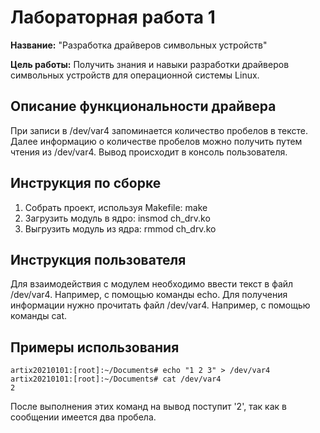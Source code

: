# Лабораторная работа 1

**Название:** "Разработка драйверов символьных устройств"

**Цель работы:** Получить знания и навыки разработки драйверов символьных устройств для операционной системы Linux.

## Описание функциональности драйвера

При записи в /dev/var4 запоминается количество пробелов в тексте. Далее информацию о количестве пробелов можно получить путем чтения из /dev/var4. Вывод происходит в консоль пользователя.

## Инструкция по сборке

1. Собрать проект, используя Makefile: make
2. Загрузить модуль в ядро: insmod ch_drv.ko
3. Выгрузить модуль из ядра: rmmod ch_drv.ko

## Инструкция пользователя

Для взаимодействия с модулем необходимо ввести текст в файл /dev/var4. Например, с помощью команды echo.
Для получения информации нужно прочитать файл /dev/var4. Например, с помощью команды cat.

## Примеры использования

```shell
artix20210101:[root]:~/Documents# echo "1 2 3" > /dev/var4
artix20210101:[root]:~/Documents# cat /dev/var4
2
```

После выполнения этих команд на вывод поступит '2', так как в сообщении имеется два пробела.
